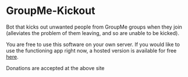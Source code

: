 # GroupMe-Kickout
Bot that kicks out unwanted people from GroupMe groups when they join (alleviates the problem of them leaving, and so are unable to be kicked).

You are free to use this software on your own server. If you would like to use the functioning app right now, a hosted version is available for free [here](http://gm-getout.herokuapp.com).

Donations are accepted at the above site